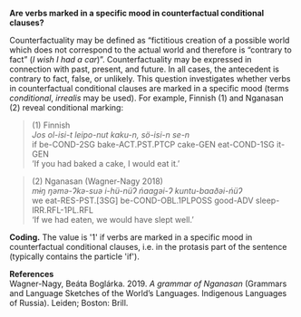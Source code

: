 **Are verbs marked in a specific mood in counterfactual conditional clauses?**

Counterfactuality may be defined as “fictitious creation of a possible world which does not correspond to the actual world and therefore is “contrary to fact” (*I wish I had a car*)”. Counterfactuality may be expressed in connection with past, present, and future. In all cases, the antecedent is contrary to fact, false, or unlikely. This question investigates whether verbs in counterfactual conditional clauses are marked in a specific mood (terms *conditional*, *irrealis* may be used). For example, Finnish (1) and Nganasan (2) reveal conditional marking:  

>(1) Finnish<br/>
>*Jos  ol-isi-t leipo-nut kaku-n, sö-isi-n se-n*<br/>
>if be-COND-2SG bake-ACT.PST.PTCP  cake-GEN eat-COND-1SG it-GEN<br/>
>’If you had baked a cake, I would eat it.’

>(2) Nganasan (Wagner-Nagy 2018)<br/>
>*mɨŋ ŋəmə-Ɂkə-suə i-hü-nüɁ ńaagəi-Ɂ kuntu-baaðəi-ńüɁ*<br/> 
>we eat-RES-PST.[3SG] be-COND-OBL.1PLPOSS good-ADV sleep-IRR.RFL-1PL.RFL<br/>
>‘If we had eaten, we would have slept well.’ 

**Coding.** The value is '1' if verbs are marked in a specific mood in counterfactual conditional clauses, i.e. in the protasis part of the sentence (typically contains the particle 'if').

**References**<br/>
Wagner-Nagy, Beáta Boglárka. 2019. *A grammar of Nganasan* (Grammars and Language Sketches of the World’s Languages. Indigenous Languages of Russia). Leiden; Boston: Brill.
